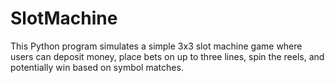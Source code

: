 # SlotMachine
This Python program simulates a simple 3x3 slot machine game where users can deposit money, place bets on up to three lines, spin the reels, and potentially win based on symbol matches.
